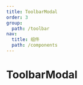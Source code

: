 ```yaml
---
title: ToolbarModal
order: 3
group:
  path: /toolbar
nav:
  title: 组件
  path: /components
---
```


# ToolbarModal
